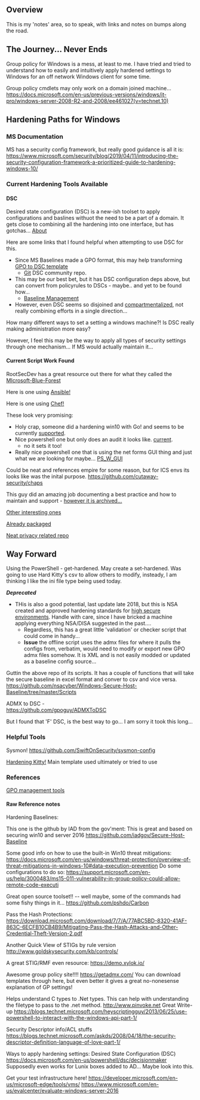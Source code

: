 ## Overview

This is my 'notes' area, so to speak, with links and notes on bumps along the road.   

## The Journey...  Never Ends

Group policy for Windows is a mess, at least to me.  I have tried and tried to understand how to easily and intuitively apply hardened settings to Windows for an off network Windows client for some time.  

Group policy cmdlets may only work on a domain joined machine...
https://docs.microsoft.com/en-us/previous-versions/windows/it-pro/windows-server-2008-R2-and-2008/ee461027(v=technet.10)  

## Hardening Paths for Windows

### MS Documentation

MS has a security config framework, but really good guidance is all it is:
https://www.microsoft.com/security/blog/2019/04/11/introducing-the-security-configuration-framework-a-prioritized-guide-to-hardening-windows-10/

### Current Hardening Tools Available

#### DSC

Desired state configuration (DSC) is a new-ish toolset to apply configurations and baslines withuot the need to be a part of a domain.  It gets close to combining all the hardening into one interface, but has gotchas...  [About](https://docs.microsoft.com/en-us/powershell/scripting/dsc/overview/overview?view=powershell-6)  

Here are some links that I found helpful when attempting to use DSC for this.

* Since MS Baselines made a GPO format, this may help transforming [GPO to DSC template](https://www.powershellgallery.com/packages/GpoToDsc/1.1.24)
  * [Git](https://github.com/dsccommunity) DSC community repo.  
* This may be our best bet, but it has DSC configuration deps above, but can convert from policyrules to DSCs - maybe.. and yet to be found how...  
  * [Baseline Management](https://www.powershellgallery.com/packages/BaselineManagement/2.9.0)
* However, even DSC seems so disjoined and [compartmentalized](https://github.com/dsccommunity?page=2), not really combining efforts in a single direction...

How many different ways to set a setting a windows machine?!  Is DSC really making administration more easy?
  
However, I feel this may be the way to apply all types of security settings through one mechanism...  If MS would actually maintain it...

#### Current Script Work Found

RootSecDev has a great resource out there for what they called the [MIcrosoft-Blue-Forest](https://github.com/rootsecdev/Microsoft-Blue-Forest)

Here is one using [Ansible!](https://github.com/juju4/ansible-harden-windows)

Here is one using [Chef!](https://github.com/CHEF-KOCH/Windows-10-hardening)

These look very promising:  

* Holy crap, someone did a hardening win10 with Go! and seems to be currently [supported](https://github.com/securitywithoutborders/hardentools).
* Nice powershell one but only does an audit it looks like. [current](https://github.com/0x6d69636b/windows_hardening).
    - no it sets it too!
* Really nice powershell one that is using the net forms GUI thing and just what we are looking for maybe...  [PS_W_GUI](https://github.com/ssh3ll/Windows-10-Hardening)


Could be neat and references empire for some reason, but for ICS envs its looks like was the inital purpose.
https://github.com/cutaway-security/chaps


This guy did an amazing job documenting a best practice and how to maintain and support - [however it is archived...](https://github.com/Disassembler0/Win10-Initial-Setup-Script)  

[Other interesting ones](https://github.com/SwiftOnSecurity/OrgKit)

[Already packaged](https://github.com/AndyFul/Hard_Configurator)

[Neat privacy related repo](https://github.com/adolfintel/Windows10-Privacy)


## Way Forward

Using the PowerShell - get-hardened.  May create a set-hardened.  Was going to use Hard Kitty's csv to allow others to modify, insteady, I am thinking I like the ini file type being used today.


***Deprecated***
* THis is also a good potential, last update late 2018, but this is NSA created and approved hardening standards for [high secure environments](https://github.com/nsacyber/Windows-Secure-Host-Baseline).  Handle with care, since I have bricked a machine applying everything NSA/DISA suggested in the past....
  * Regardless, this has a great little 'validation' or checker script that could come in handy...
  * **Issue** the offline script uses the admx files for where it pulls the configs from, verbatim, would need to modify or export new GPO admx files somehow.  It is XML and is not easily modded or updated as a baseline config source...

Guttin the above repo of its scripts.  It has a couple of functions that will take the secure baseline in excel format and conver to csv and vice versa.  
   https://github.com/nsacyber/Windows-Secure-Host-Baseline/tree/master/Scripts  


ADMX to DSC -   
https://github.com/gpoguy/ADMXToDSC  

But I found that 'F' DSC, is the best way to go...  I am sorry it took this long...


### Helpful Tools

Sysmon!
https://github.com/SwiftOnSecurity/sysmon-config


[Hardening Kitty!](https://github.com/0x6d69636b/windows_hardening)  Main template used ultimately or tried to use  





### References




[GPO management tools](https://www.google.com/search?q=GPO+Policy+Reporting+Pak&oq=GPO+Policy+Reporting+Pak)


#### Raw Reference notes


Hardening Baselines:

This one is the github by IAD from the gov'ment:
This is great and based on securing win10 and server 2016
https://github.com/iadgov/Secure-Host-Baseline


Some good info on how to use the built-in Win10 threat mitigations:
https://docs.microsoft.com/en-us/windows/threat-protection/overview-of-threat-mitigations-in-windows-10#data-execution-prevention
Do some configurations to do so:
https://support.microsoft.com/en-us/help/3000483/ms15-011-vulnerability-in-group-policy-could-allow-remote-code-executi


Great open source toolset!!  -- well maybe, some of the commands had some fishy things in it...
https://github.com/pshdo/Carbon


Pass the Hash Protections:
https://download.microsoft.com/download/7/7/A/77ABC5BD-8320-41AF-863C-6ECFB10CB4B9/Mitigating-Pass-the-Hash-Attacks-and-Other-Credential-Theft-Version-2.pdf


Another Quick View of STIGs by rule version
http://www.goldskysecurity.com/kb/controls/

A great STIG/RMF even resource:
https://demo.xylok.io/


Awesome group policy site!!!!
https://getadmx.com/
You can download templates through here, but even better it gives a great no-nonesense explanation of GP settings!


Helps understand C types to .Net types.
This can help with understanding the filetype to pass to the .net method.
http://www.pinvoke.net
Great Write-up
https://blogs.technet.microsoft.com/heyscriptingguy/2013/06/25/use-powershell-to-interact-with-the-windows-api-part-1/


Security Descriptor info/ACL stuffs
https://blogs.technet.microsoft.com/askds/2008/04/18/the-security-descriptor-definition-language-of-love-part-1/


Ways to apply hardening settings:
Desired State Configuration (DSC)
https://docs.microsoft.com/en-us/powershell/dsc/decisionmaker
Supposedly even works for Lunix boxes added to AD...  Maybe look into this.


Get your test infrastructure here!
https://developer.microsoft.com/en-us/microsoft-edge/tools/vms/
https://www.microsoft.com/en-us/evalcenter/evaluate-windows-server-2016




